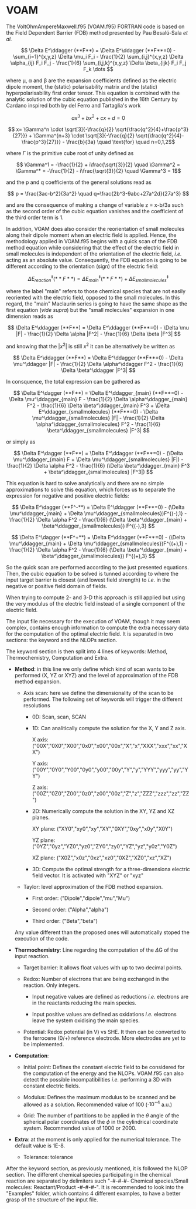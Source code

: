 # VOAM

The VoltOhmAmpereMaxwell.f95 (VOAM.f95) FORTRAN code is based on the Field Dependent Barrier (FDB) method presented by Pau Besalú-Sala _et al._ 

$$ \Delta E^\ddagger (**F**) = \Delta E^\ddagger (**F**=0) - \sum_{i=1}^{x,y,z} \Delta \mu_i F_i - \frac{1}{2} \sum_{i,j}^{x,y,z} \Delta \alpha_{ij} F_i F_j - \frac{1}{6} \sum_{i,j,k}^{x,y,z} \Delta \beta_{ijk} F_i F_j F_k \dots $$ 

where μ, α and β are the expansion coefficients defined as the electric dipole moment, the (static) polarisability matrix and the (static) hyperpolarisability first order tensor. This equation is combined with the analytic solution of the cubic equation published in the 16th Century by Cardano inspired both by del Ferro and Tartaglia's work

$$ ax^3 + bx^2 + cx + d = 0 $$

$$ x= \Gamma^n \cdot \sqrt[3]{-\frac{q}{2} \sqrt{\frac{q^2}{4}+\frac{p^3}{27}}} + \Gamma^{n+3} \cdot \sqrt[3]{-\frac{q}{2} \sqrt{\frac{q^2}{4}-\frac{p^3}{27}}} - \frac{b}{3a} \quad \text{for} \quad n=0,1,2$$

where $\Gamma$ is the primitive cube root of unity defined as

$$ \Gamma^1 = -\frac{1}{2} + i\frac{\sqrt{3}}{2} \quad \Gamma^2 = \Gamma^* = -\frac{1}{2} - i\frac{\sqrt{3}}{2} \quad \Gamma^3 = 1$$

and the p and q coefficients of the general solutions read as

$$ p = \frac{3ac-b^2}{3a^2} \quad q=\frac{2b^3-9abc+27a^2d}{27a^3} $$

and are the consequence of making a change of variable z = x-b/3a such as the second order of the cubic equation vanishes and the coefficient of the third order term is 1.

In addition, VOAM does also consider the reorientation of small molecules along their dipole moment when an electric field is applied. Hence, the methodology applied in VOAM.f95 begins with a quick scan of the FDB method equation while considering that the effect of the electric field in small molecules is independent of the orientation of the electric field, _i.e._ acting as an absolute value. Consequently, the FDB equation is going to be different according to the orientation (sign) of the electric field:

$$ \Delta E^\ddagger_{reaction} (**F**) = \Delta E^\ddagger_{main} (**F**) + \Delta E^\ddagger_{small molecules} $$

where the label "main" refers to those chemical species that are not easily reoriented with the electric field, opposed to the small molecules. In this regard, the "main" Maclaurin series is going to have the same shape as the first equation (_vide supra_) but the "small molecules" expansion in one dimension reads as

$$ \Delta E^\ddagger (**F**) = \Delta E^\ddagger (**F**=0) - \Delta \mu |F| - \frac{1}{2} \Delta \alpha |F^2| - \frac{1}{6} \Delta \beta |F^3| $$

and knowing that the $|x^2|$ is still $x^2$ it can be alternatively be written as

$$ \Delta E^\ddagger (**F**) = \Delta E^\ddagger (**F**=0) - \Delta \mu^\ddagger |F| - \frac{1}{2} \Delta \alpha^\ddagger F^2 - \frac{1}{6} \Delta \beta^\ddagger |F^3| $$

In consquence, the total expression can be gathered as

$$ \Delta E^\dagger (**F**) = \Delta E^\ddagger_{main} (**F**=0) - \Delta \mu^\ddagger_{main} F - \frac{1}{2} \Delta \alpha^\ddagger_{main} F^2 - \frac{1}{6} \Delta \beta^\ddagger_{main} F^3 + \Delta E^\ddagger_{smallmolecules} (**F**=0) - \Delta \mu^\ddagger_{smallmolecules} |F| - \frac{1}{2} \Delta \alpha^\ddagger_{smallmolecules} F^2 - \frac{1}{6} \beta^\ddagger_{smallmolecules} |F^3| $$

or simply as

$$ \Delta E^\dagger (**F**) = \Delta E^\ddagger (**F**=0) - (\Delta \mu^\ddagger_{main} F + \Delta \mu^\ddagger_{smallmolecules} |F|) - \frac{1}{2} \Delta \alpha F^2 - \frac{1}{6} (\Delta \beta^\ddagger_{main} F^3 + \beta^\ddagger_{smallmolecules} |F^3|) $$

This equation is hard to solve analytically and there are no simple approximations to solve this equation, which forces us to separate the expression for negative and positive electric fields:

$$ \Delta E^\dagger (**F^-**) = \Delta E^\ddagger (**F**=0) - (\Delta \mu^\ddagger_{main} + \Delta \mu^\ddagger_{smallmolecules})F^{(-),1} - \frac{1}{2} \Delta \alpha F^2 - \frac{1}{6} (\Delta \beta^\ddagger_{main} + \beta^\ddagger_{smallmolecules}) F^{(-),3} $$

$$ \Delta E^\dagger (**F^+**) = \Delta E^\ddagger (**F**=0) - (\Delta \mu^\ddagger_{main} + \Delta \mu^\ddagger_{smallmolecules})F^{(+),1} - \frac{1}{2} \Delta \alpha F^2 - \frac{1}{6} (\Delta \beta^\ddagger_{main} + \beta^\ddagger_{smallmolecules}) F^{(+),3} $$

So the quick scan are performed according to the just presented equations. Then, the cubic equation to be solved is tunned according to where the input target barrier is closest (and lowest field strength) to _i.e._ in the negative or positive field domain of fields.

When trying to compute 2- and 3-D this approach is still applied but using the very modulus of the electric field instead of a single component of the electric field.

The input file necessary for the execution of VOAM, though it may seem complex, contains enough information to compute the extra necessary data for the computation of the optimal electric field. It is separated in two sections: the keyword and the NLOPs section.

The keyword section is then split into 4 lines of keywords: Method, Thermochemistry, Computation and Extra.
- **Method**: in this line we only define which kind of scan wants to be performed (X, YZ or XYZ) and the level of approximation of the FDB method expansion.
  - Axis scan: here we define the dimensionality of the scan to be performed. The following set of keywords will trigger the different resolutions
    - 0D: Scan, scan, SCAN
    - 1D: Can analitically compute the solution for the X, Y and Z axis.
      
        X axis: ("00X","0X0","X00","0x0","x00","00x","X","x","XXX","xxx","xx","XX")
      
        Y axis: ("00Y","0Y0","Y00","0y0","y00","00y","Y","y","YYY","yyy","yy","YY")
      
        Z axis: ("00Z","0Z0","Z00","0z0","z00","00z","Z","z","ZZZ","zzz","zz","ZZ")
      
    - 2D: Numerically compute the solution in the XY, YZ and XZ planes.
      
        XY plane: ("XY0","xy0","xy","XY","0XY","0xy","x0y","X0Y")
      
        YZ plane: ("0YZ","0yz","YZ0","yz0","ZY0","zy0","YZ","yz","y0z","Y0Z")
      
        XZ plane: ("X0Z","x0z","0xz","xz0","0XZ","XZ0","xz","XZ")
      
    - 3D: Compute the optimal strength for a three-dimensiona electric field vector. It is activated with "XYZ" or "xyz"
      
  - Taylor: level approximation of the FDB method expansion.
    
    - First order: ("Dipole","dipole","mu","Mu")
      
    - Second order: ("Alpha","alpha")
      
    - Third order: ("Beta","beta")
      
  Any value different than the proposed ones will automatically stoped the execution of the code.
  
- **Thermochemistry**: Line regarding the computation of the $\Delta$G of the input reaction.
  
  - Target barrier: It allows float values with up to two decimal points.
    
  - Redox: Number of electrons that are being exchanged in the reaction. Only integers.
    
      - Input negative values are defined as reductions _i.e._ electrons are in the reactants reducing the main species.
        
      - Input positive values are defined as oxidations _i.e._ electrons leave the system oxidising the main species.
        
  - Potential: Redox potential (in V) vs SHE. It then can be converted to the ferrocene (0/+) reference electrode. More electrodes are yet to be implemented.
    
- **Computation**:
  
  - Initial point: Defines the constant electric field to be considered for the computation of the energy and the NLOPs. VOAM.f95 can also detect the possible incompatibilities _i.e._ performing a 3D with constant electric fields.
    
  - Modulus: Defines the maximum modulus to be scanned and be allowed as a solution. Recommended value of 100 ($\cdot 10^{-4}$ a.u.)
    
  - Grid: The number of partitions to be applied in the $\theta$ angle of the spherical polar coordinates of the $\phi$ in the cylindrical coordinate system. Recommended value of 1000 or 2000.
  
- **Extra**: at the moment is only applied for the numerical tolerance. The default value is 1E-8.
  
  - Tolerance: tolerance

 After the keyword section, as previously mentioned, it is followed the NLOP section. The different chemical species participating in the chemical reaction are separated by delimiters such "-#-#-#- Chemical species/Small molecules: Reactant/Product -#-#-#-". It is recommended to look into the "Examples" folder, which contains 4 different examples, to have a better grasp of the structure of the input file.
